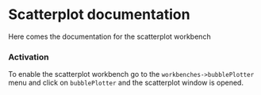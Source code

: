 # Scatterplot documentation
Here comes the documentation for the scatterplot workbench

### Activation
To enable the scatterplot workbench go to the `workbenches->bubblePlotter` menu and click on `bubblePlotter` and the scatterplot window is opened.
